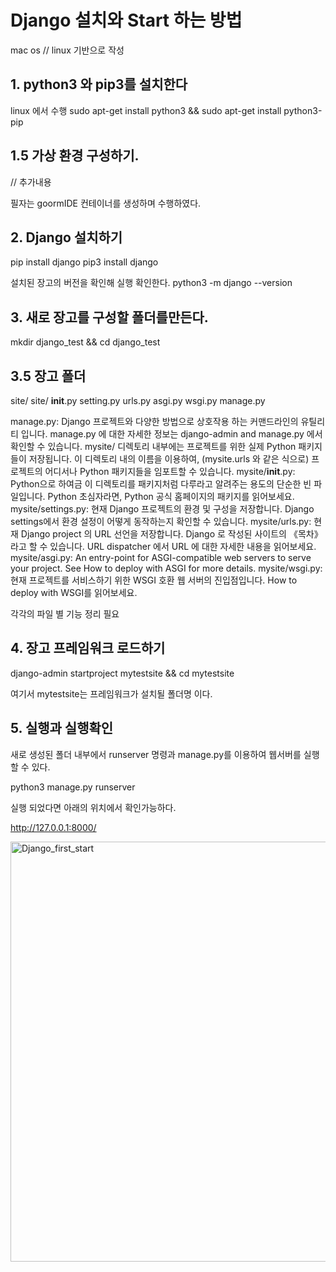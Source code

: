 # Django 설치와 Start 하는 방법 

mac os // linux 기반으로 작성


## 1. python3 와 pip3를 설치한다

linux 에서 수행 
sudo apt-get install python3 && sudo apt-get install python3-pip

## 1.5 가상 환경 구성하기.

// 추가내용 

필자는 goormIDE 컨테이너를 생성하며 수행하였다. 

## 2. Django 설치하기
pip install django
pip3 install django

설치된 장고의 버전을 확인해 실행 확인한다. 
python3 -m django --version

## 3. 새로 장고를 구성할 폴더를만든다.
mkdir django_test && cd django_test


## 3.5 장고 폴더 

site/
    site/
        __init__.py
        setting.py
        urls.py
        asgi.py
        wsgi.py
    manage.py


manage.py: Django 프로젝트와 다양한 방법으로 상호작용 하는 커맨드라인의 유틸리티 입니다. manage.py 에 대한 자세한 정보는 django-admin and manage.py 에서 확인할 수 있습니다.
mysite/ 디렉토리 내부에는 프로젝트를 위한 실제 Python 패키지들이 저장됩니다. 이 디렉토리 내의 이름을 이용하여, (mysite.urls 와 같은 식으로) 프로젝트의 어디서나 Python 패키지들을 임포트할 수 있습니다.
mysite/__init__.py: Python으로 하여금 이 디렉토리를 패키지처럼 다루라고 알려주는 용도의 단순한 빈 파일입니다. Python 초심자라면, Python 공식 홈페이지의 패키지를 읽어보세요.
mysite/settings.py: 현재 Django 프로젝트의 환경 및 구성을 저장합니다. Django settings에서 환경 설정이 어떻게 동작하는지 확인할 수 있습니다.
mysite/urls.py: 현재 Django project 의 URL 선언을 저장합니다. Django 로 작성된 사이트의 《목차》 라고 할 수 있습니다. URL dispatcher 에서 URL 에 대한 자세한 내용을 읽어보세요.
mysite/asgi.py: An entry-point for ASGI-compatible web servers to serve your project. See How to deploy with ASGI for more details.
mysite/wsgi.py: 현재 프로젝트를 서비스하기 위한 WSGI 호환 웹 서버의 진입점입니다. How to deploy with WSGI를 읽어보세요.

각각의 파일 별 기능 정리 필요


## 4. 장고 프레임워크 로드하기 

django-admin startproject mytestsite && cd mytestsite

여기서 mytestsite는 프레임워크가 설치될 폴더명 이다.



## 5. 실행과 실행확인 

새로 생성된 폴더 내부에서 runserver 명령과 manage.py를 
이용하여 웹서버를 실행할 수 있다.

python3 manage.py runserver  


실행 되었다면 아래의 위치에서 확인가능하다.

http://127.0.0.1:8000/ 



<img width="672" alt="Django_first_start" src="https://user-images.githubusercontent.com/65690925/100123658-1b342c00-2ebe-11eb-8bae-227201f16c0c.png">

